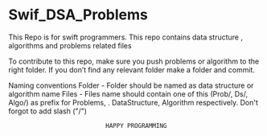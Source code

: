 # Swif_DSA_Problems
This Repo is for swift programmers. This repo contains data structure , algorithms and problems related files

To contribute to this repo, make sure you push problems or algorithm to the right folder.
If you don’t find any relevant folder make a folder and commit. 

Naming conventions
        Folder - Folder should be named as data structure or algorithm name
        Files  - Files name should contain one of this (Prob/, Ds/, Algo/)  as prefix for Problems, 
.                     DataStructure, Algorithm respectively. Don't forgot to add slash ("/")






                               HAPPY PROGRAMMING




